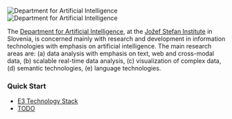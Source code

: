 ![Department for Artificial Intelligence][ailab-icon-light]
![Department for Artificial Intelligence][ailab-icon-dark]

The [Department for Artificial Intelligence][ailab], at the [Jožef Stefan Institute][jsi] in Slovenia, is concerned mainly with research and development in 
information technologies with emphasis on artificial intelligence. The main research areas are: (a) data analysis with emphasis on text, web and 
cross-modal data, (b) scalable real-time data analysis, (c) visualization of complex data, (d) semantic technologies, (e) language technologies.

### Quick Start

- [E3 Technology Stack][tech-stack]
- [TODO][todo]

<!-- icons -->
[ailab-icon-dark]: https://user-images.githubusercontent.com/9943382/198714147-b3c9aa97-3cdb-4a66-bd90-b686a546b183.png#gh-dark-mode-only
[ailab-icon-light]: https://user-images.githubusercontent.com/9943382/198714147-b3c9aa97-3cdb-4a66-bd90-b686a546b183.png#gh-light-mode-only

<!-- links -->
[ailab]: https://ailab.ijs.si
[jsi]: https://ijs.si/ijsw

[tech-stack]: https://github.com/E3-JSI/.github/wiki/E3-technology-stack

[todo]: ...
